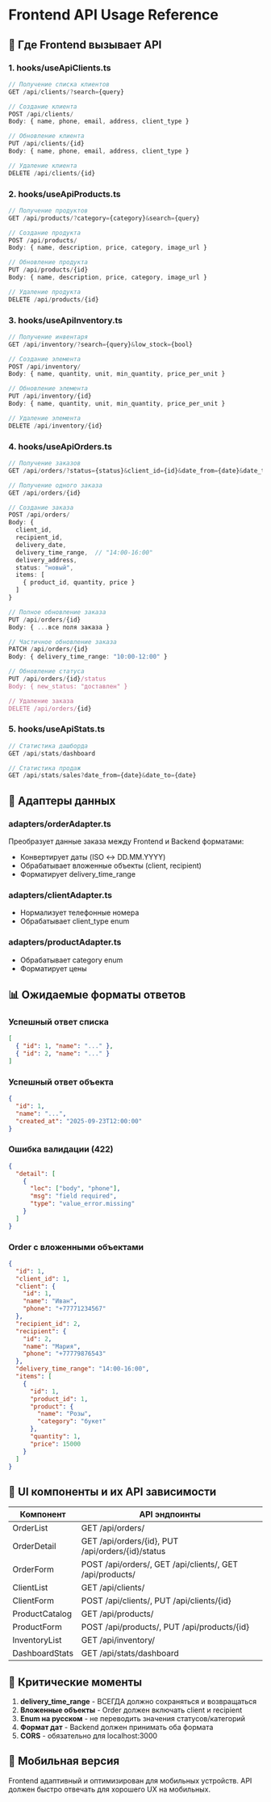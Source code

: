 # Frontend API Usage Reference

## 📍 Где Frontend вызывает API

### 1. **hooks/useApiClients.ts**
```typescript
// Получение списка клиентов
GET /api/clients/?search={query}

// Создание клиента
POST /api/clients/
Body: { name, phone, email, address, client_type }

// Обновление клиента
PUT /api/clients/{id}
Body: { name, phone, email, address, client_type }

// Удаление клиента
DELETE /api/clients/{id}
```

### 2. **hooks/useApiProducts.ts**
```typescript
// Получение продуктов
GET /api/products/?category={category}&search={query}

// Создание продукта
POST /api/products/
Body: { name, description, price, category, image_url }

// Обновление продукта
PUT /api/products/{id}
Body: { name, description, price, category, image_url }

// Удаление продукта
DELETE /api/products/{id}
```

### 3. **hooks/useApiInventory.ts**
```typescript
// Получение инвентаря
GET /api/inventory/?search={query}&low_stock={bool}

// Создание элемента
POST /api/inventory/
Body: { name, quantity, unit, min_quantity, price_per_unit }

// Обновление элемента
PUT /api/inventory/{id}
Body: { name, quantity, unit, min_quantity, price_per_unit }

// Удаление элемента
DELETE /api/inventory/{id}
```

### 4. **hooks/useApiOrders.ts**
```typescript
// Получение заказов
GET /api/orders/?status={status}&client_id={id}&date_from={date}&date_to={date}

// Получение одного заказа
GET /api/orders/{id}

// Создание заказа
POST /api/orders/
Body: {
  client_id,
  recipient_id,
  delivery_date,
  delivery_time_range,  // "14:00-16:00"
  delivery_address,
  status: "новый",
  items: [
    { product_id, quantity, price }
  ]
}

// Полное обновление заказа
PUT /api/orders/{id}
Body: { ...все поля заказа }

// Частичное обновление заказа
PATCH /api/orders/{id}
Body: { delivery_time_range: "10:00-12:00" }

// Обновление статуса
PUT /api/orders/{id}/status
Body: { new_status: "доставлен" }

// Удаление заказа
DELETE /api/orders/{id}
```

### 5. **hooks/useApiStats.ts**
```typescript
// Статистика дашборда
GET /api/stats/dashboard

// Статистика продаж
GET /api/stats/sales?date_from={date}&date_to={date}
```

## 🔄 Адаптеры данных

### **adapters/orderAdapter.ts**
Преобразует данные заказа между Frontend и Backend форматами:
- Конвертирует даты (ISO ↔ DD.MM.YYYY)
- Обрабатывает вложенные объекты (client, recipient)
- Форматирует delivery_time_range

### **adapters/clientAdapter.ts**
- Нормализует телефонные номера
- Обрабатывает client_type enum

### **adapters/productAdapter.ts**
- Обрабатывает category enum
- Форматирует цены

## 📊 Ожидаемые форматы ответов

### Успешный ответ списка
```json
[
  { "id": 1, "name": "..." },
  { "id": 2, "name": "..." }
]
```

### Успешный ответ объекта
```json
{
  "id": 1,
  "name": "...",
  "created_at": "2025-09-23T12:00:00"
}
```

### Ошибка валидации (422)
```json
{
  "detail": [
    {
      "loc": ["body", "phone"],
      "msg": "field required",
      "type": "value_error.missing"
    }
  ]
}
```

### Order с вложенными объектами
```json
{
  "id": 1,
  "client_id": 1,
  "client": {
    "id": 1,
    "name": "Иван",
    "phone": "+77771234567"
  },
  "recipient_id": 2,
  "recipient": {
    "id": 2,
    "name": "Мария",
    "phone": "+77779876543"
  },
  "delivery_time_range": "14:00-16:00",
  "items": [
    {
      "id": 1,
      "product_id": 1,
      "product": {
        "name": "Розы",
        "category": "букет"
      },
      "quantity": 1,
      "price": 15000
    }
  ]
}
```

## 🎨 UI компоненты и их API зависимости

| Компонент | API эндпоинты |
|-----------|--------------|
| OrderList | GET /api/orders/ |
| OrderDetail | GET /api/orders/{id}, PUT /api/orders/{id}/status |
| OrderForm | POST /api/orders/, GET /api/clients/, GET /api/products/ |
| ClientList | GET /api/clients/ |
| ClientForm | POST /api/clients/, PUT /api/clients/{id} |
| ProductCatalog | GET /api/products/ |
| ProductForm | POST /api/products/, PUT /api/products/{id} |
| InventoryList | GET /api/inventory/ |
| DashboardStats | GET /api/stats/dashboard |

## 🚨 Критические моменты

1. **delivery_time_range** - ВСЕГДА должно сохраняться и возвращаться
2. **Вложенные объекты** - Order должен включать client и recipient
3. **Enum на русском** - не переводить значения статусов/категорий
4. **Формат дат** - Backend должен принимать оба формата
5. **CORS** - обязательно для localhost:3000

## 📱 Мобильная версия

Frontend адаптивный и оптимизирован для мобильных устройств.
API должен быстро отвечать для хорошего UX на мобильных.